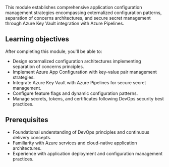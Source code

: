 This module establishes comprehensive application configuration management strategies encompassing externalized configuration patterns, separation of concerns architectures, and secure secret management through Azure Key Vault integration with Azure Pipelines.

## Learning objectives

After completing this module, you'll be able to:

- Design externalized configuration architectures implementing separation of concerns principles.
- Implement Azure App Configuration with key-value pair management strategies.
- Integrate Azure Key Vault with Azure Pipelines for secure secret management.
- Configure feature flags and dynamic configuration patterns.
- Manage secrets, tokens, and certificates following DevOps security best practices.

## Prerequisites

- Foundational understanding of DevOps principles and continuous delivery concepts.
- Familiarity with Azure services and cloud-native application architectures.
- Experience with application deployment and configuration management practices.
